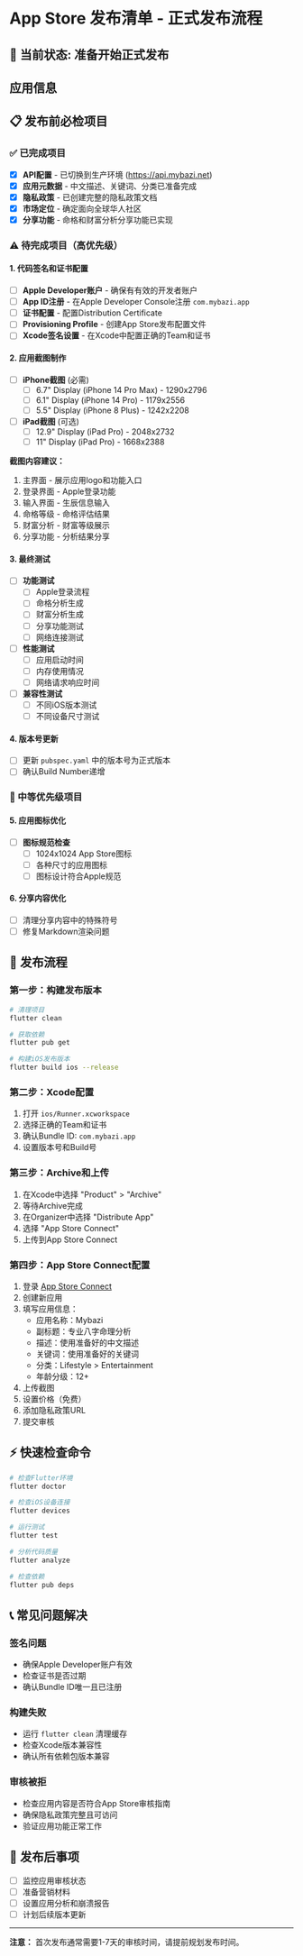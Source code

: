 # App Store 发布清单 - 正式发布流程

## 🎯 当前状态: 准备开始正式发布

## 应用信息

## 📋 发布前必检项目

### ✅ 已完成项目
- [x] **API配置** - 已切换到生产环境 (https://api.mybazi.net)
- [x] **应用元数据** - 中文描述、关键词、分类已准备完成
- [x] **隐私政策** - 已创建完整的隐私政策文档
- [x] **市场定位** - 确定面向全球华人社区
- [x] **分享功能** - 命格和财富分析分享功能已实现

### ⚠️ 待完成项目（高优先级）

#### 1. 代码签名和证书配置
- [ ] **Apple Developer账户** - 确保有有效的开发者账户
- [ ] **App ID注册** - 在Apple Developer Console注册 `com.mybazi.app`
- [ ] **证书配置** - 配置Distribution Certificate
- [ ] **Provisioning Profile** - 创建App Store发布配置文件
- [ ] **Xcode签名设置** - 在Xcode中配置正确的Team和证书

#### 2. 应用截图制作
- [ ] **iPhone截图** (必需)
  - [ ] 6.7" Display (iPhone 14 Pro Max) - 1290x2796
  - [ ] 6.1" Display (iPhone 14 Pro) - 1179x2556
  - [ ] 5.5" Display (iPhone 8 Plus) - 1242x2208
- [ ] **iPad截图** (可选)
  - [ ] 12.9" Display (iPad Pro) - 2048x2732
  - [ ] 11" Display (iPad Pro) - 1668x2388

**截图内容建议：**
1. 主界面 - 展示应用logo和功能入口
2. 登录界面 - Apple登录功能
3. 输入界面 - 生辰信息输入
4. 命格等级 - 命格评估结果
5. 财富分析 - 财富等级展示
6. 分享功能 - 分析结果分享

#### 3. 最终测试
- [ ] **功能测试**
  - [ ] Apple登录流程
  - [ ] 命格分析生成
  - [ ] 财富分析生成
  - [ ] 分享功能测试
  - [ ] 网络连接测试
- [ ] **性能测试**
  - [ ] 应用启动时间
  - [ ] 内存使用情况
  - [ ] 网络请求响应时间
- [ ] **兼容性测试**
  - [ ] 不同iOS版本测试
  - [ ] 不同设备尺寸测试

#### 4. 版本号更新
- [ ] 更新 `pubspec.yaml` 中的版本号为正式版本
- [ ] 确认Build Number递增

### 🔧 中等优先级项目

#### 5. 应用图标优化
- [ ] **图标规范检查**
  - [ ] 1024x1024 App Store图标
  - [ ] 各种尺寸的应用图标
  - [ ] 图标设计符合Apple规范

#### 6. 分享内容优化
- [ ] 清理分享内容中的特殊符号
- [ ] 修复Markdown渲染问题

## 🚀 发布流程

### 第一步：构建发布版本
```bash
# 清理项目
flutter clean

# 获取依赖
flutter pub get

# 构建iOS发布版本
flutter build ios --release
```

### 第二步：Xcode配置
1. 打开 `ios/Runner.xcworkspace`
2. 选择正确的Team和证书
3. 确认Bundle ID: `com.mybazi.app`
4. 设置版本号和Build号

### 第三步：Archive和上传
1. 在Xcode中选择 "Product" > "Archive"
2. 等待Archive完成
3. 在Organizer中选择 "Distribute App"
4. 选择 "App Store Connect"
5. 上传到App Store Connect

### 第四步：App Store Connect配置
1. 登录 [App Store Connect](https://appstoreconnect.apple.com)
2. 创建新应用
3. 填写应用信息：
   - 应用名称：Mybazi
   - 副标题：专业八字命理分析
   - 描述：使用准备好的中文描述
   - 关键词：使用准备好的关键词
   - 分类：Lifestyle > Entertainment
   - 年龄分级：12+
4. 上传截图
5. 设置价格（免费）
6. 添加隐私政策URL
7. 提交审核

## ⚡ 快速检查命令

```bash
# 检查Flutter环境
flutter doctor

# 检查iOS设备连接
flutter devices

# 运行测试
flutter test

# 分析代码质量
flutter analyze

# 检查依赖
flutter pub deps
```

## 📞 常见问题解决

### 签名问题
- 确保Apple Developer账户有效
- 检查证书是否过期
- 确认Bundle ID唯一且已注册

### 构建失败
- 运行 `flutter clean` 清理缓存
- 检查Xcode版本兼容性
- 确认所有依赖包版本兼容

### 审核被拒
- 检查应用内容是否符合App Store审核指南
- 确保隐私政策完整且可访问
- 验证应用功能正常工作

## 📝 发布后事项

- [ ] 监控应用审核状态
- [ ] 准备营销材料
- [ ] 设置应用分析和崩溃报告
- [ ] 计划后续版本更新

---

**注意：** 首次发布通常需要1-7天的审核时间，请提前规划发布时间。